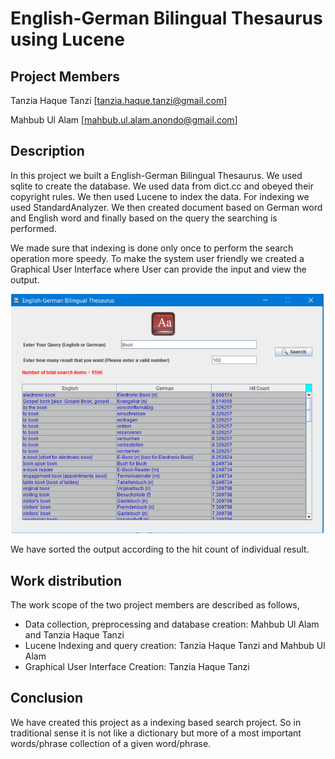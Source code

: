# English-German Bilingual Thesaurus using Lucene

## Project Members
  Tanzia Haque Tanzi [tanzia.haque.tanzi@gmail.com]
  
  Mahbub Ul Alam [mahbub.ul.alam.anondo@gmail.com]

## Description

In this project we built a English-German Bilingual Thesaurus. We used sqlite to create the database. We used data from dict.cc and obeyed their copyright rules. We then used Lucene to index the data. For indexing we used StandardAnalyzer. We then created document based on German word and English word and finally based on the query the searching is performed.

We made sure that indexing is done only once to perform the search operation more speedy. To make the system user friendly we created a Graphical User Interface where User can provide the input and view the output.

![English-German-Bilingual-Thesaurus](https://github.com/tanzita/English-German-Bilingual-Thesaurus-/blob/master/text_tech.PNG)

We have sorted the output according to the hit count of individual result.

## Work distribution

The work scope of the two project members are described as follows,

* Data collection, preprocessing and database creation: Mahbub Ul Alam and Tanzia Haque Tanzi
* Lucene Indexing and query creation: Tanzia Haque Tanzi and Mahbub Ul Alam
* Graphical User Interface Creation: Tanzia Haque Tanzi

## Conclusion

We have created this project as a indexing based search project. So in traditional sense it is not like a dictionary but more of a most important words/phrase collection of a given word/phrase.
